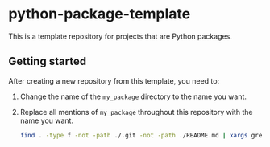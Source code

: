 # python-package-template

This is a template repository for projects that are Python packages.

## Getting started

After creating a new repository from this template, you need to:

1. Change the name of the `my_package` directory to the name you want.
2. Replace all mentions of `my_package` throughout this repository with the name you want.

    ```bash
    find . -type f -not -path ./.git -not -path ./README.md | xargs grep 'my_package'
    ```

